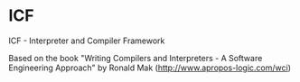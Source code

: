 ICF
===

ICF - Interpreter and Compiler Framework

Based on the book "Writing Compilers and Interpreters - A Software Engineering Approach" by Ronald Mak (http://www.apropos-logic.com/wci)
